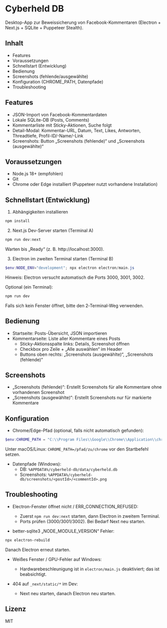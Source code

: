 # Cyberheld DB

Desktop-App zur Beweissicherung von Facebook-Kommentaren (Electron + Next.js + SQLite + Puppeteer Stealth).

## Inhalt
- Features
- Voraussetzungen
- Schnellstart (Entwicklung)
- Bedienung
- Screenshots (fehlende/ausgewählte)
- Konfiguration (CHROME_PATH, Datenpfade)
- Troubleshooting

## Features
- JSON-Import von Facebook-Kommentardaten
- Lokale SQLite-DB (Posts, Comments)
- Kommentarliste mit Sticky-Aktionen, Suche folgt
- Detail-Modal: Kommentar-URL, Datum, Text, Likes, Antworten, Threadtiefe, Profil-ID/-Name/-Link
- Screenshots: Button „Screenshots (fehlende)“ und „Screenshots (ausgewählte)“

## Voraussetzungen
- Node.js 18+ (empfohlen)
- Git
- Chrome oder Edge installiert (Puppeteer nutzt vorhandene Installation)

## Schnellstart (Entwicklung)
1) Abhängigkeiten installieren
```powershell
npm install
```

2) Next.js Dev-Server starten (Terminal A)
```powershell
npm run dev:next
```
Warten bis „Ready“ (z. B. http://localhost:3000).

3) Electron im zweiten Terminal starten (Terminal B)
```powershell
$env:NODE_ENV="development"; npx electron electron/main.js
```
Hinweis: Electron versucht automatisch die Ports 3000, 3001, 3002.

Optional (ein Terminal):
```powershell
npm run dev
```
Falls sich kein Fenster öffnet, bitte den 2‑Terminal‑Weg verwenden.

## Bedienung
- Startseite: Posts-Übersicht, JSON importieren
- Kommentarseite: Liste aller Kommentare eines Posts
  - Sticky-Aktionsspalte links: Details, Screenshot öffnen
  - Checkbox pro Zeile + „Alle auswählen“ im Header
  - Buttons oben rechts: „Screenshots (ausgewählte)“, „Screenshots (fehlende)“

## Screenshots
- „Screenshots (fehlende)“: Erstellt Screenshots für alle Kommentare ohne vorhandenen Screenshot
- „Screenshots (ausgewählte)“: Erstellt Screenshots nur für markierte Kommentare

## Konfiguration
- Chrome/Edge-Pfad (optional, falls nicht automatisch gefunden):
```powershell
$env:CHROME_PATH = "C:\\Program Files\\Google\\Chrome\\Application\\chrome.exe"
```
Unter macOS/Linux: `CHROME_PATH=/pfad/zu/chrome` vor den Startbefehl setzen.

- Datenpfade (Windows):
  - DB: `%APPDATA%/cyberheld-db/data/cyberheld.db`
  - Screenshots: `%APPDATA%/cyberheld-db/screenshots/<postId>/<commentId>.png`

## Troubleshooting
- Electron-Fenster öffnet nicht / ERR_CONNECTION_REFUSED:
  - Zuerst `npm run dev:next` starten, dann Electron in zweitem Terminal.
  - Ports prüfen (3000/3001/3002). Bei Bedarf Next neu starten.

- better-sqlite3 „NODE_MODULE_VERSION“ Fehler:
```powershell
npx electron-rebuild
```
Danach Electron erneut starten.

- Weißes Fenster / GPU-Fehler auf Windows:
  - Hardwarebeschleunigung ist in `electron/main.js` deaktiviert; das ist beabsichtigt.

- 404 auf `_next/static/*` im Dev:
  - Next neu starten, danach Electron neu starten.

## Lizenz
MIT
